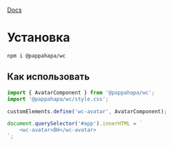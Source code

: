 [Docs](https://otmozorok.github.io/ui/)

# Установка

```shell
npm i @pappahapa/wc
```

## Как использовать

```js
import { AvatarComponent } from '@pappahapa/wc';
import '@pappahapa/wc/style.css';

customElements.define('wc-avatar', AvatarComponent);

document.querySelector('#app').innerHTML = `
    <wc-avatar>BH</wc-avatar>
`;
```
